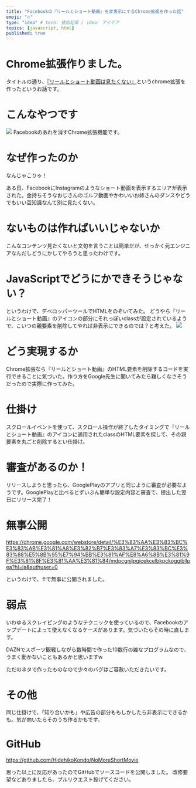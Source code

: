 ```yaml
---
title: "Facebookの『リールとショート動画』を非表示にするChrome拡張を作った話"
emoji: "🔥"
type: "idea" # tech: 技術記事 / idea: アイデア
topics: [javascript, html]
published: true
---
```


# Chrome拡張作りました。

タイトルの通り、[『リールとショート動画は見たくない』](https://chrome.google.com/webstore/detail/%E3%83%AA%E3%83%BC%E3%83%AB%E3%81%A8%E3%82%B7%E3%83%A7%E3%83%BC%E3%83%88%E5%8B%95%E7%94%BB%E3%81%AF%E8%A6%8B%E3%81%9F%E3%81%8F%E3%81%AA%E3%81%84/mdpcgnjlpgicekcelbkpckoggibllpea?hl=ja&authuser=0)というchrome拡張を作ったというお話です。

# こんなやつです
![](https://storage.googleapis.com/zenn-user-upload/4c7f6de8d7c7-20220426.jpg)
Facebookのあれを消すChrome拡張機能です。

# なぜ作ったのか
なんじゃこりゃ！

ある日、FacebookにInstagramのようなショート動画を表示するエリアが表示された。金持ちそうなおじさんのゴルフ動画やかわいいお姉さんのダンスやどうでもいい豆知識なんて別に見たくない。

# ないものは作ればいいじゃないか
こんなコンテンツ見たくないと文句を言うことは簡単だが、せっかく元エンジニアなんだしどうにかしてやろうと思ったわけです。

# JavaScriptでどうにかできそうじゃない？
というわけで、デベロッパーツールでHTMLをのぞいてみた。
どうやら『リールとショート動画』のアイコンの部分にそれっぽいclassが設定されているようで、こいつの親要素を削除してやれば非表示にできるのでは？と考えた。
![](https://storage.googleapis.com/zenn-user-upload/fb4a1a906dec-20220426.png)

# どう実現するか
Chrome拡張なら『リールとショート動画』のHTML要素を削除するコードを実行できることに気づいた。作り方をGoogle先生に聞いてみたら難しくなさそうだったので実際に作ってみた。

# 仕掛け
スクロールイベントを使って、スクロール操作が終了したタイミングで『リールとショート動画』のアイコンに適用されたclassのHTML要素を探して、その親要素を丸ごと削除するとい仕掛け。

# 審査があるのか！
リリースしようと思ったら、GooglePlayのアプリと同じように審査が必要なようです。GooglePlayと比べるとずいぶん簡単な設定内容と審査で、提出した翌日にリリース完了！

# 無事公開
https://chrome.google.com/webstore/detail/%E3%83%AA%E3%83%BC%E3%83%AB%E3%81%A8%E3%82%B7%E3%83%A7%E3%83%BC%E3%83%88%E5%8B%95%E7%94%BB%E3%81%AF%E8%A6%8B%E3%81%9F%E3%81%8F%E3%81%AA%E3%81%84/mdpcgnjlpgicekcelbkpckoggibllpea?hl=ja&authuser=0

というわけで、↑で無事に公開されました。

# 弱点
いわゆるスクレイピングのようなテクニックを使っているので、Facebookのアップデートによって使えなくなるケースがあります。気づいたらその時に直します。

DAZNでスポーツ観戦しながら数時間で作った10数行の雑なプログラムなので、うまく動かないこともあるかと思いますw

ただのネタで作ったものなので少々のバグはご容赦いただきたいです。

# その他
同じ仕掛けで、「知り合いかも」や広告の部分ももしかしたら非表示にできるかも。気が向いたらそのうち作るかもです。

# GitHub
https://github.com/HidehikoKondo/NoMoreShortMovie

思った以上に反応があったのでGitHubでソースコードを公開しました。
改修要望などありましたら、プルリクエスト投げてください。